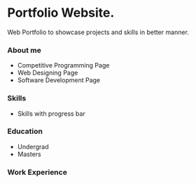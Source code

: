 # Portfolio Website.
Web Portfolio to showcase projects and skills in better manner. 

### About me
* Competitive Programming Page
* Web Designing Page
* Software Development Page

### Skills
* Skills with progress bar
### Education
* Undergrad
* Masters
### Work Experience

